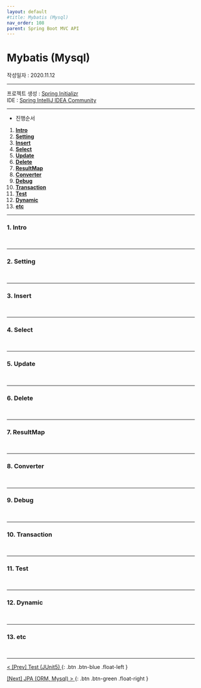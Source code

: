 ```yaml
---
layout: default
#title: Mybatis (Mysql)
nav_order: 108
parent: Spring Boot MVC API
---
```


# [](#header)Mybatis (Mysql)

작성일자 : 2020.11.12  

* * *

프로젝트 생성 : [Spring Initializr](https://start.spring.io)  
IDE : [Spring IntelliJ IDEA Community](https://www.jetbrains.com/idea/download)

* * *

- 진행순서  
1. **[Intro](#1-intro)**  
2. **[Setting](#2-setting)**  
3. **[Insert](#3-insert)**  
4. **[Select](#4-select)**  
5. **[Update](#5-update)**  
6. **[Delete](#6-delete)**  
7. **[ResultMap](#7-resultmap)**  
8. **[Converter](#8-converter)**  
9. **[Debug](#9-debug)**  
10. **[Transaction](#10-transaction)**  
11. **[Test](#11-test)**  
12. **[Dynamic](#12-dynamic)**  
13. **[etc](#13-etc)**  

* * *
  
### 1. [](#header)**Intro**  
<br/>

  
* * *
  
### 2. [](#header)**Setting**  
<br/>



* * *
  
### 3. [](#header)**Insert**  
<br/>


* * *
  
### 4. [](#header)**Select**  
<br/>

  
* * *
  
### 5. [](#header)**Update**  
<br/>

  
* * *
  
### 6. [](#header)**Delete**  
<br/>

  
* * *
  
### 7. [](#header)**ResultMap**  
<br/>

  
* * *
  
### 8. [](#header)**Converter**  
<br/>

  
* * *
  
### 9. [](#header)**Debug**  
<br/>

  
* * *
  
### 10. [](#header)**Transaction**  
<br/>

  
* * *
  
### 11. [](#header)**Test**  
<br/>

  
* * *
  
### 12. [](#header)**Dynamic**  
<br/>

  
* * *
  
### 13. [](#header)**etc**  
<br/>

  
* * *

[ < [Prev] Test (JUnit5) ](107-test.html){: .btn .btn-blue .float-left }

[ [Next] JPA (ORM, Mysql) > ](109-jpa.html){: .btn .btn-green .float-right }
<br/>  